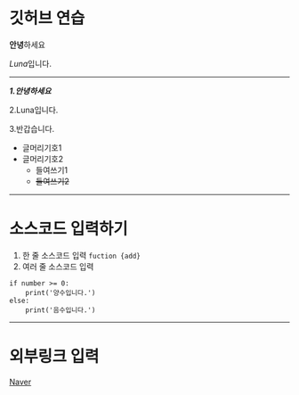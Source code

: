 # 깃허브 연습
**안녕**하세요

*Luna*입니다.

---
***1.안녕하세요***

2.Luna입니다.

3.반갑습니다.
- 글머리기호1
- 글머리기호2
  + 들여쓰기1
  + ~~들여쓰기2~~
---
# 소스코드 입력하기
1. 한 줄 소스코드 입력
`fuction {add}`
2. 여러 줄 소스코드 입력
```
if number >= 0:
    print('양수입니다.')
else:
    print('음수입니다.')
```
---
# 외부링크 입력
[Naver](https://www.naver.com "검색포털")
